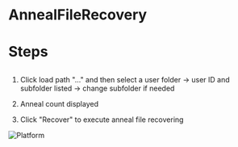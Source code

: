 # AnnealFileRecovery <h1>

# Steps<h2>
1. Click load path "..." and then select a user folder
→ user ID and subfolder listed
→ change subfolder if needed

2. Anneal count displayed

3. Click "Recover" to execute anneal file recovering

![Platform](https://github.com/s20041205/AnnealFileRecovery/blob/master/Debug/img/overview.png)
